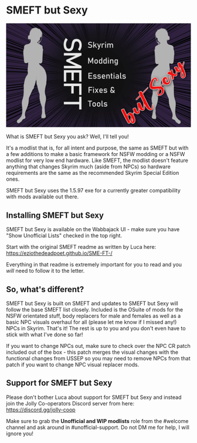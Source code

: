 # SMEFT but Sexy

![SMEFT but Sexy Banner](https://raw.githubusercontent.com/iAmMe27/Tahrovin/main/img/SMEFTBS.webp)

What is SMEFT but Sexy you ask? Well, I'll tell you!

It's a modlist that is, for all intent and purpose, the same as SMEFT but with a few additions to make a basic framework for NSFW modding or a NSFW modlist for very low end hardware. Like SMEFT, the modlist doesn't feature anything that changes Skyrim much (aside from NPCs) so hardware requirements are the same as the recommended Skyrim Special Edition ones.

SMEFT but Sexy uses the 1.5.97 exe for a currently greater compatibility with mods available out there.

## Installing SMEFT but Sexy

SMEFT but Sexy is available on the Wabbajack UI - make sure you have "Show Unofficial Lists" checked in the top right. 

Start with the original SMEFT readme as written by Luca here: https://eziothedeadpoet.github.io/SME-FT-/

Everything in that readme is extremely important for you to read and you *will* need to follow it to the letter.

## So, what's different?

SMEFT but Sexy is built on SMEFT and updates to SMEFT but Sexy will follow the base SMEFT list closely. Included is the OSuite of mods for the NSFW orientated stuff, body replacers for male and females as well as a basic NPC visuals overhaul for all (please let me know if I missed any!) NPCs in Skyrim. That's it! The rest is up to you and you don't even have to stick with what I've done so far!

If you want to change NPCs out, make sure to check over the NPC CR patch included out of the box - this patch merges the visual changes with the functional changes from USSEP so you may need to remove NPCs from that patch if you want to change NPC visual replacer mods.

## Support for SMEFT but Sexy

Please don't bother Luca about support for SMEFT but Sexy and instead join the Jolly Co-operators Discord server from here: https://discord.gg/jolly-coop

Make sure to grab the **Unofficial and WIP modlists** role from the #welcome channel and ask around in #unofficial-support. Do not DM me for help, I will ignore you!
